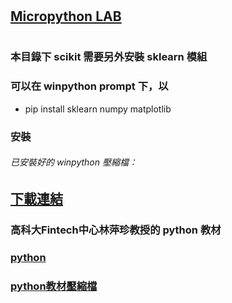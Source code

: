 #
## [Micropython LAB](https://drive.google.com/open?id=1Vk7Bpo1ToMbCVcvCbbG5L_I3zIIQ4702)
#
### 本目錄下 scikit 需要另外安裝 sklearn 模組
### 可以在 winpython prompt 下，以 
* pip install sklearn numpy matplotlib
### 安裝
###### 已安裝好的 winpython 壓縮檔： 
## [下載連結](https://drive.google.com/open?id=1VJE3q3eopK1fEPZH7n8fFeyzb4uhIhOt)
###
### 高科大Fintech中心林萍珍教授的 python 教材
### [python](https://drive.google.com/open?id=1ekR9CcUSHtSD5MtDI6bYRrxVJHo6qWgk)
### [python教材壓縮檔](https://drive.google.com/open?id=1-jjnpijBR8P9XaA8wva4yhxVohQ8y2mC)
